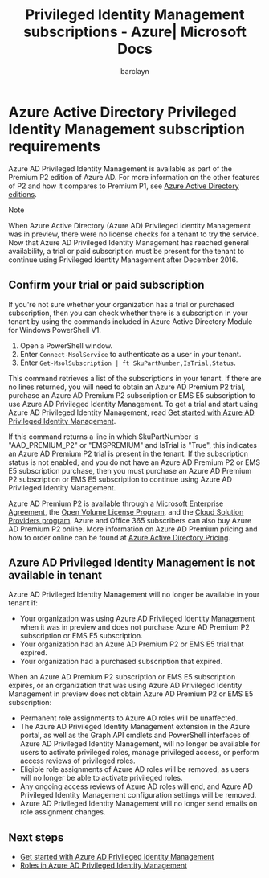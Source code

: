 ﻿---
title: Privileged Identity Management subscriptions - Azure| Microsoft Docs
description: Explains the subscription and licensing requirements for managing and using Azure AD Privileged Identity Management in your tenant
services: active-directory
documentationcenter: ''
author: barclayn
manager: mtillman
editor: mwahl
ms.assetid: 34367721-8b42-4fab-a443-a2e55cdbf33d
ms.service: active-directory
ms.workload: identity
ms.tgt_pltfrm: na
ms.devlang: na
ms.topic: article
ms.date: 06/01/2017
ms.author: barclayn
ms.custom: pim

---

# Azure Active Directory Privileged Identity Management subscription requirements

Azure AD Privileged Identity Management is available as part of the Premium P2 edition of Azure AD. For more information on the other features of P2 and how it compares to Premium P1, see [Azure Active Directory editions](../active-directory-editions.md).

>[!NOTE]
When Azure Active Directory (Azure AD) Privileged Identity Management was in preview, there were no license checks for a tenant to try the service.  Now that Azure AD Privileged Identity Management has reached general availability, a trial or paid subscription must be present for the tenant to continue using Privileged Identity Management after December 2016.
  

## Confirm your trial or paid subscription

If you're not sure whether your organization has a trial or purchased subscription, then you can check whether there is a subscription in your tenant by using the commands included in Azure Active Directory Module for Windows PowerShell V1. 
1. Open a PowerShell window.
2. Enter `Connect-MsolService` to authenticate as a user in your tenant.
3. Enter `Get-MsolSubscription | ft SkuPartNumber,IsTrial,Status`.

This command retrieves a list of the subscriptions in your tenant. If there are no lines returned, you will need to obtain an Azure AD Premium P2 trial, purchase an Azure AD Premium P2 subscription or EMS E5 subscription to use Azure AD Privileged Identity Management.  To get a trial and start using Azure AD Privileged Identity Management, read [Get started with Azure AD Privileged Identity Management](../active-directory-privileged-identity-management-getting-started.md).

If this command returns a line in which SkuPartNumber is "AAD_PREMIUM_P2" or "EMSPREMIUM" and IsTrial is "True", this indicates an Azure AD Premium P2 trial is present in the tenant.  If the subscription status is not enabled, and you do not have an Azure AD Premium P2 or EMS E5 subscription purchase, then you must purchase an Azure AD Premium P2 subscription or EMS E5 subscription to continue using Azure AD Privileged Identity Management.

Azure AD Premium P2 is available through a [Microsoft Enterprise Agreement](https://www.microsoft.com/en-us/licensing/licensing-programs/enterprise.aspx), the [Open Volume License Program](https://www.microsoft.com/en-us/licensing/licensing-programs/open-license.aspx), and the [Cloud Solution Providers program](https://partner.microsoft.com/en-US/cloud-solution-provider). Azure and Office 365 subscribers can also buy Azure AD Premium P2 online.  More information on Azure AD Premium pricing and how to order online can be found at [Azure Active Directory Pricing](https://azure.microsoft.com/pricing/details/active-directory/).

## Azure AD Privileged Identity Management is not available in tenant

Azure AD Privileged Identity Management will no longer be available in your tenant if:
- Your organization was using Azure AD Privileged Identity Management when it was in preview and does not purchase Azure AD Premium P2 subscription or EMS E5 subscription.
- Your organization had an Azure AD Premium P2 or EMS E5 trial that expired.
- Your organization had a purchased subscription that expired.

When an Azure AD Premium P2 subscription or EMS E5 subscription expires, or an organization that was using Azure AD Privileged Identity Management in preview does not obtain Azure AD Premium P2 or EMS E5 subscription:

- Permanent role assignments to Azure AD roles will be unaffected.
- The Azure AD Privileged Identity Management extension in the Azure portal, as well as the Graph API cmdlets and PowerShell interfaces of Azure AD Privileged Identity Management, will no longer be available for users to activate privileged roles, manage privileged access, or perform access reviews of privileged roles.
- Eligible role assignments of Azure AD roles will be removed, as users will no longer be able to activate privileged roles.
- Any ongoing access reviews of Azure AD roles will end, and Azure AD Privileged Identity Management configuration settings will be removed.
- Azure AD Privileged Identity Management will no longer send emails on role assignment changes.

## Next steps

- [Get started with Azure AD Privileged Identity Management](../active-directory-privileged-identity-management-getting-started.md)
- [Roles in Azure AD Privileged Identity Management](../active-directory-privileged-identity-management-roles.md)
